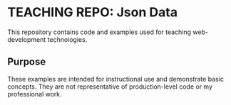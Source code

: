 # TEACHING REPO: Json Data
This repository contains code and examples used for teaching web-development technologies.

## Purpose
These examples are intended for instructional use and demonstrate basic concepts. They are not representative of production-level code or my professional work.
